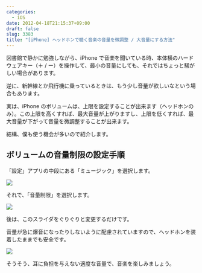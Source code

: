 ```yaml
---
categories:
  - iOS
date: 2012-04-18T21:15:37+09:00
draft: false
slug: 3383
title: "[iPhone] ヘッドホンで聴く音楽の音量を微調整 / 大音量にする方法"
---
```


図書館で静かに勉強しながら、iPhone で音楽を聞いている時、本体横のハードウェアキー（＋ / ー）を操作して、最小の音量にしても、それではちょっと騒がしい場合があります。

逆に、新幹線とか飛行機に乗っているときは、もう少し音量が欲しいなという場合もあります。

実は、iPhone のボリュームは、上限を設定することが出来ます（ヘッドホンのみ）。この上限を高くすれば、最大音量が上がりますし、上限を低くすれば、最大音量が下がって音量を微調整することが出来ます。

結構、僕も使う機会が多いので紹介します。

## ボリュームの音量制限の設定手順

「設定」アプリの中段にある「ミュージック」を選択します。

![](/images/2012/04/3383_1.png)

それで、「音量制限」を選択します。

![](/images/2012/04/3383_2.png)

後は、このスライダをぐりぐりと変更するだけです。

音量が急に爆音になったりしないように配慮されていますので、ヘッドホンを装着したままでも安全です。

![](/images/2012/04/3383_3.png)

そうそう、耳に負担を与えない適度な音量で、音楽を楽しみましょう。
